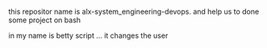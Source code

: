 this repositor name is alx-system_engineering-devops. and help us to done some project on bash

in my  name is betty script ... it changes the user